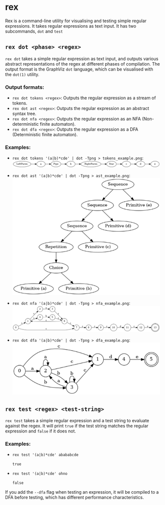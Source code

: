 # rex

Rex is a command-line utility for visualising and testing simple regular expressions. It takes regular expressions as text input. It has two subcommands, `dot` and `test`

## `rex dot <phase> <regex>`

`rex dot` takes a simple regular expression as text input, and outputs various abstract representations of the regex at different phases of compilation. The output format is the GraphViz `dot` language, which can be visualised with the `dot(1)` utility.

### Output formats: 

- `rex dot tokens <regex>`: Outputs the regular expression as a stream of tokens.
- `rex dot ast <regex>`: Outputs the regular expression as an abstract syntax tree.
- `rex dot nfa <regex>`: Outputs the regular expression as an NFA (Non-deterministic finite automaton).
- `rex dot dfa <regex>`: Outputs the regular expression as a DFA (Deterministic finite automaton).

### Examples:

- `rex dot tokens '(a|b)*cde' | dot -Tpng > tokens_example.png`: 
  ![Example of the rex dot tokens command](images/tokens_example.png)

- `rex dot ast '(a|b)*cde' | dot -Tpng > ast_example.png`: 
  ![Example of the rex dot ast command](images/ast_example.png)

- `rex dot nfa '(a|b)*cde' | dot -Tpng > nfa_example.png`: 
  ![Example of the rex dot nfa command](images/nfa_example.png)

- `rex dot dfa '(a|b)*cde' | dot -Tpng > dfa_example.png`: 
  ![Example of the rex dot dfa command](images/dfa_example.png)

## `rex test <regex> <test-string>`

`rex test` takes a simple regular expression and a test string to evaluate against the regex. It will print `true` if the test string matches the regular expression and `false` if it does not. 

### Examples:

- `rex test '(a|b)*cde' abababcde`
  ```
  true
  ```

- `rex test '(a|b)*cde' ohno`
  ```
  false
  ```

If you add the `--dfa` flag when testing an expression, it will be compiled to a DFA before testing, which has different performance characteristics.
